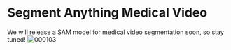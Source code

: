 # Segment Anything Medical Video
We will release a SAM model for medical video segmentation soon, so stay tuned!
![000103](https://user-images.githubusercontent.com/88203748/231528167-652a2842-220d-483e-96d8-5f99c5f771ca.png)
